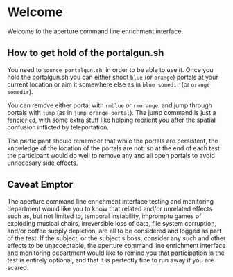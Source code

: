 # Welcome
Welcome to the aperture command line enrichment interface.

## How to get hold of the portalgun.sh
You need to `source portalgun.sh`, in order to be able
to use it. Once you hold the portalgun.sh you can either
shoot `blue` (or `orange`) portals at your current
location or aim it somewhere else as in `blue somedir`
(or `orange somedir`).

You can remove either portal with `rmblue` or `rmorange`.
and jump through portals with `jump` (as in `jump orange_portal`).
The jump command is just a fancier `cd`, with some extra
stuff like helping reorient you after the spatial confusion
inflicted by teleportation.

The participant should remember that while the portals
are persistent, the knowledge of the location of the
portals are not, so at the end of each test the
participant would do well to remove any and all open portals
to avoid unnecesary side effects.

## Caveat Emptor
The aperture command line enrichment interface testing
and monitoring department would like you to know that
related and/or unrelated effects such as, but not limited
to, temporal instability, impromptu games of exploding
musical chairs, irreversible loss of data, file system
corruption, and/or coffee supply depletion, are all to be
considered and logged as part of the test. If the subject,
or the subject's boss, consider any such and other effects
to be unacceptable, the aperture command line enrichment
interface and monitoring department would like to remind
you that participation in the test is entirely optional,
and that it is perfectly fine to run away if you are scared.
